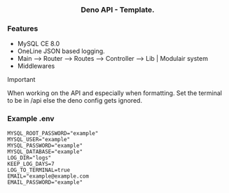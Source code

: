 <h3 align="center">Deno API - Template.</h3>

### Features

- MySQL CE 8.0
- OneLine JSON based logging.
- Main --> Router --> Routes --> Controller --> Lib | Modulair system
- Middlewares

> [!IMPORTANT]
> When working on the API and especially when formatting.
> Set the terminal to be in /api else the deno config gets ignored.


### Example .env
```
MYSQL_ROOT_PASSWORD="example"
MYSQL_USER="example"
MYSQL_PASSWORD="example"
MYSQL_DATABASE="example"
LOG_DIR="logs"
KEEP_LOG_DAYS=7
LOG_TO_TERMINAL=true
EMAIL="example@example.com
EMAIL_PASSWORD="example"
```